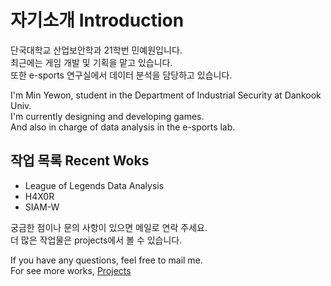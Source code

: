 # 자기소개  Introduction

단국대학교 산업보안학과 21학번 민예원입니다.  
최근에는 게임 개발 및 기획을 맡고 있습니다.  
또한 e-sports 연구실에서 데이터 분석을 담당하고 있습니다.  

I'm Min Yewon, student in the Department of Industrial Security at Dankook Univ.  
I'm currently designing and developing games.  
And also in charge of data analysis in the e-sports lab.  


## 작업 목록  Recent Woks

- League of Legends Data Analysis
- H4X0R
- SIAM-W

궁금한 점이나 문의 사항이 있으면 메일로 연락 주세요.  
더 많은 작업물은 projects에서 볼 수 있습니다.  

If you have any questions, feel free to mail me.  
For see more works, [Projects](/projects/)
